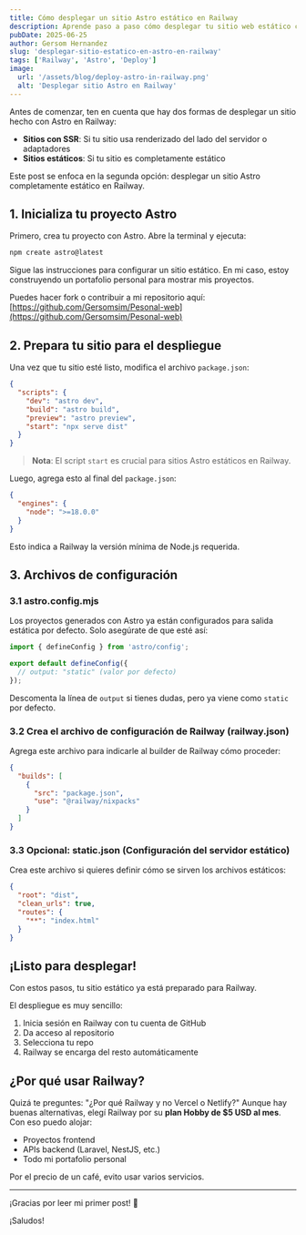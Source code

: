 ```yaml
---
title: Cómo desplegar un sitio Astro estático en Railway
description: Aprende paso a paso cómo desplegar tu sitio web estático creado con Astro en Railway de forma sencilla y rápida. Esta guía te muestra cómo configurar tu proyecto, conectar con GitHub y publicar tu sitio en minutos. Ideal para desarrolladores que buscan una solución alterna.
pubDate: 2025-06-25
author: Gersom Hernandez
slug: 'desplegar-sitio-estatico-en-astro-en-railway'
tags: ['Railway', 'Astro', 'Deploy']
image:
  url: '/assets/blog/deploy-astro-in-railway.png'
  alt: 'Desplegar sitio Astro en Railway'
---
```


Antes de comenzar, ten en cuenta que hay dos formas de desplegar un sitio hecho con Astro en Railway:

- **Sitios con SSR**: Si tu sitio usa renderizado del lado del servidor o adaptadores
- **Sitios estáticos**: Si tu sitio es completamente estático

Este post se enfoca en la segunda opción: desplegar un sitio Astro completamente estático en Railway.

## 1. Inicializa tu proyecto Astro

Primero, crea tu proyecto con Astro. Abre la terminal y ejecuta:

```bash
npm create astro@latest
```

Sigue las instrucciones para configurar un sitio estático. En mi caso, estoy construyendo un portafolio personal para mostrar mis proyectos.

Puedes hacer fork o contribuir a mi repositorio aquí: [https://github.com/Gersomsim/Pesonal-web](https://github.com/Gersomsim/Pesonal-web)

## 2. Prepara tu sitio para el despliegue

Una vez que tu sitio esté listo, modifica el archivo `package.json`:

```json
{
  "scripts": {
    "dev": "astro dev",
    "build": "astro build",
    "preview": "astro preview",
    "start": "npx serve dist"
  }
}
```

> **Nota**: El script `start` es crucial para sitios Astro estáticos en Railway.

Luego, agrega esto al final del `package.json`:

```json
{
  "engines": {
    "node": ">=18.0.0"
  }
}
```

Esto indica a Railway la versión mínima de Node.js requerida.

## 3. Archivos de configuración

### 3.1 astro.config.mjs

Los proyectos generados con Astro ya están configurados para salida estática por defecto. Solo asegúrate de que esté así:

```javascript
import { defineConfig } from 'astro/config';

export default defineConfig({
  // output: "static" (valor por defecto)
});
```

Descomenta la línea de `output` si tienes dudas, pero ya viene como `static` por defecto.

### 3.2 Crea el archivo de configuración de Railway (railway.json)

Agrega este archivo para indicarle al builder de Railway cómo proceder:

```json
{
  "builds": [
    {
      "src": "package.json",
      "use": "@railway/nixpacks"
    }
  ]
}
```

### 3.3 Opcional: static.json (Configuración del servidor estático)

Crea este archivo si quieres definir cómo se sirven los archivos estáticos:

```json
{
  "root": "dist",
  "clean_urls": true,
  "routes": {
    "**": "index.html"
  }
}
```

## ¡Listo para desplegar!

Con estos pasos, tu sitio estático ya está preparado para Railway.

El despliegue es muy sencillo:

1. Inicia sesión en Railway con tu cuenta de GitHub
2. Da acceso al repositorio
3. Selecciona tu repo
4. Railway se encarga del resto automáticamente

## ¿Por qué usar Railway?

Quizá te preguntes: "¿Por qué Railway y no Vercel o Netlify?" Aunque hay buenas alternativas, elegí Railway por su **plan Hobby de $5 USD al mes**. Con eso puedo alojar:

- Proyectos frontend
- APIs backend (Laravel, NestJS, etc.)
- Todo mi portafolio personal

Por el precio de un café, evito usar varios servicios.

---

¡Gracias por leer mi primer post! 🚀

¡Saludos!
